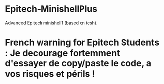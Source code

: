 # Epitech-MinishellPlus
Advanced Epitech minishell1 (based on tcsh).
# French warning for Epitech Students : Je decourage fortemment d'essayer de copy/paste le code, a vos risques et périls !
